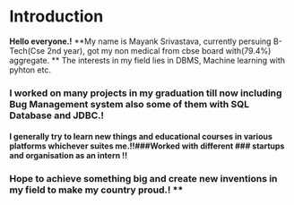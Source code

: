 # Introduction
**Hello everyone.!**
**My name is Mayank Srivastava, currently persuing B-Tech(Cse 2nd year), got my non medical from cbse board with(79.4%) aggregate. ** The interests in my field lies in DBMS, Machine learning with pyhton etc.

### I worked on many projects in my graduation till now including Bug Management system also some of them with SQL Database and JDBC.!

#### I generally try to learn new things and educational courses in various platforms whichever suites me.!!###Worked with different ### startups and organisation as an intern !!
### Hope to achieve something big and create new inventions in my field to make my country proud.! **
